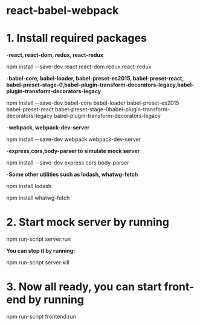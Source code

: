 # react-babel-webpack

<H1>1. Install required packages</H1>

-<b>react, react-dom, redux, react-redux</b>

npm install --save-dev react react-dom redux react-redux

-<b>babel-core, babel-loader, babel-preset-es2015, babel-preset-react, babel-preset-stage-0,babel-plugin-transform-decorators-legacy,babel-plugin-transform-decorators-legacy</b>

npm install --save-dev babel-core babel-loader babel-preset-es2015 babel-preset-react babel-preset-stage-0babel-plugin-transform-decorators-legacy babel-plugin-transform-decorators-legacy

-<b>webpack, webpack-dev-server</b>

npm install --save-dev webpack webpack-dev-server

-<b>express,cors,body-parser to simulate mock server</b>

npm install --save-dev express cors body-parser

-<b>Some other utilities such as lodash, whatwg-fetch</b>

npm install lodash

npm install whatwg-fetch

<H1>2. Start mock server by running</H1>

npm run-script server:run

<b>You can stop it by running:</b>

npm run-script server:kill

<H1>3. Now all ready, you can start front-end by running</H1>

npm run-script frontend:run








